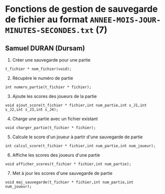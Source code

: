 # Fonctions de gestion de sauvegarde de fichier au format `ANNEE-MOIS-JOUR-MINUTES-SECONDES.txt` (7)
## Samuel DURAN (Dursam)


1. Créer une sauvegarde pour une partie
```
t_fichier * nom_fichier(void);
```

2. Récupère le numéro de partie
```
int numero_partie(t_fichier * fichier);
```

3. Ajoute les scores des joueurs de la partie
```
void ajout_score(t_fichier * fichier,int num_partie,int s_J1,int s_J2,int s_J3,int s_J4);
```

4. Charge une partie avec un fichier existant
```
void charger_partie(t_fichier * fichier);
```

5. Calcule le score d'un joueur à partir d'une sauvegarde de partie
```
int calcul_score(t_fichier * fichier,int num_partie,int num_joueur);
```

6. Affiche les scores des joueurs d'une partie
```
void afficher_scores(t_fichier * fichier,int num_partie);
```

7. Met à jour les scores d'une sauvegarde de partie
```
void maj_sauvegarde(t_fichier * fichier,int num_partie,int num_joueur);
```
